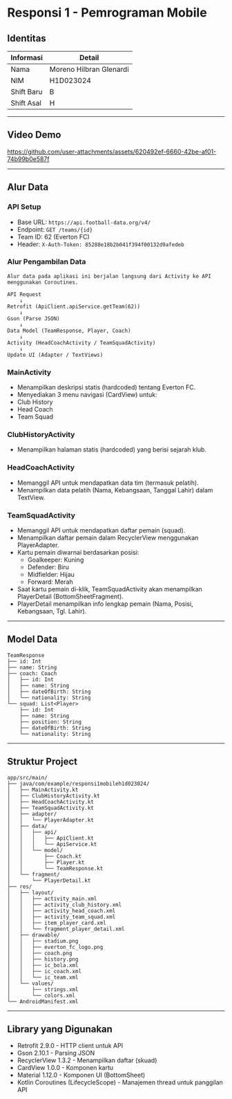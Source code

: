 # Responsi 1 - Pemrograman Mobile


## Identitas

| Informasi | Detail |
|-----------|--------|
| Nama | Moreno Hilbran Glenardi |
| NIM | H1D023024 |
| Shift Baru | B |
| Shift Asal | H |

---

## Video Demo

https://github.com/user-attachments/assets/620492ef-6660-42be-af01-74b99b0e587f

---

## Alur Data

### API Setup
- Base URL: `https://api.football-data.org/v4/`
- Endpoint: `GET /teams/{id}`
- Team ID: 62 (Everton FC)
- Header: `X-Auth-Token: 85288e18b2b041f394f00132d9afedeb`

### Alur Pengambilan Data

```
Alur data pada aplikasi ini berjalan langsung dari Activity ke API menggunakan Coroutines.

API Request
    ↓
Retrofit (ApiClient.apiService.getTeam(62))
    ↓
Gson (Parse JSON)
    ↓
Data Model (TeamResponse, Player, Coach)
    ↓
Activity (HeadCoachActivity / TeamSquadActivity)
    ↓
Update UI (Adapter / TextViews)
```

### MainActivity
- Menampilkan deskripsi statis (hardcoded) tentang Everton FC.
- Menyediakan 3 menu navigasi (CardView) untuk:
- Club History
- Head Coach
- Team Squad

### ClubHistoryActivity
- Menampilkan halaman statis (hardcoded) yang berisi sejarah klub.

### HeadCoachActivity
- Memanggil API untuk mendapatkan data tim (termasuk pelatih).
- Menampilkan data pelatih (Nama, Kebangsaan, Tanggal Lahir) dalam TextView.

### TeamSquadActivity
- Memanggil API untuk mendapatkan daftar pemain (squad).
- Menampilkan daftar pemain dalam RecyclerView menggunakan PlayerAdapter.
- Kartu pemain diwarnai berdasarkan posisi:
  - Goalkeeper: Kuning
  - Defender: Biru
  - Midfielder: Hijau
  - Forward: Merah
- Saat kartu pemain di-klik, TeamSquadActivity akan menampilkan PlayerDetail (BottomSheetFragment).
- PlayerDetail menampilkan info lengkap pemain (Nama, Posisi, Kebangsaan, Tgl. Lahir).

---

## Model Data
```
TeamResponse
├── id: Int
├── name: String
├── coach: Coach
│   ├── id: Int
│   ├── name: String
│   ├── dateOfBirth: String
│   └── nationality: String
└── squad: List<Player>
    ├── id: Int
    ├── name: String
    ├── position: String
    ├── dateOfBirth: String
    └── nationality: String
```
---

## Struktur Project
```
app/src/main/
├── java/com/example/responsi1mobileh1d023024/
│   ├── MainActivity.kt
│   ├── ClubHistoryActivity.kt
│   ├── HeadCoachActivity.kt
│   ├── TeamSquadActivity.kt
│   ├── adapter/
│   │   └── PlayerAdapter.kt
│   ├── data/
│   │   ├── api/
│   │   │   ├── ApiClient.kt
│   │   │   └── ApiService.kt
│   │   └── model/
│   │       ├── Coach.kt
│   │       ├── Player.kt
│   │       └── TeamResponse.kt
│   └── fragment/
│       └── PlayerDetail.kt
├── res/
│   ├── layout/
│   │   ├── activity_main.xml
│   │   ├── activity_club_history.xml
│   │   ├── activity_head_coach.xml
│   │   ├── activity_team_squad.xml
│   │   ├── item_player_card.xml
│   │   └── fragment_player_detail.xml
│   ├── drawable/
│   │   ├── stadium.png
│   │   ├── everton_fc_logo.png
│   │   ├── coach.png
│   │   ├── history.png
│   │   ├── ic_bola.xml
│   │   ├── ic_coach.xml
│   │   └── ic_team.xml
│   └── values/
│       ├── strings.xml
│       └── colors.xml
└── AndroidManifest.xml
```
---

## Library yang Digunakan

- Retrofit 2.9.0 - HTTP client untuk API
- Gson 2.10.1 - Parsing JSON
- RecyclerView 1.3.2 - Menampilkan daftar (skuad)
- CardView 1.0.0 - Komponen kartu
- Material 1.12.0 - Komponen UI (BottomSheet)
- Kotlin Coroutines (LifecycleScope) - Manajemen thread untuk panggilan API

